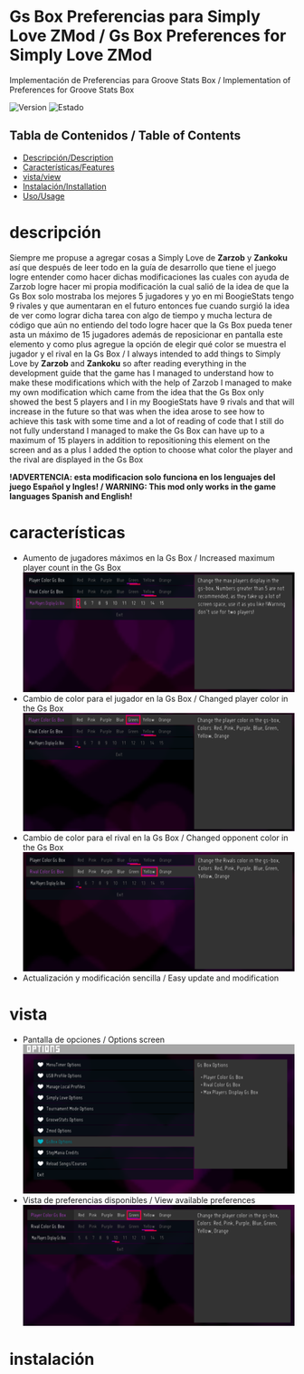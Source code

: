 # Gs Box Preferencias para Simply Love ZMod / Gs Box Preferences for Simply Love ZMod
Implementación de Preferencias para Groove Stats Box / Implementation of Preferences for Groove Stats Box

![Version](https://img.shields.io/badge/Versi%C3%B3n%2FVersion-1.0-blue)
![Estado](https://img.shields.io/badge/Estado%2FStatus-Activo%2FActive-green)

## Tabla de Contenidos / Table of Contents
- [Descripción/Description](#descripción)
- [Características/Features](#características)
- [vista/view](#vista)
- [Instalación/Installation](#instalación)
- [Uso/Usage](#uso)

# descripción
Siempre me propuse a agregar cosas a Simply Love de **Zarzob** y **Zankoku** así que después de leer todo en la guía de desarrollo que tiene el juego logre entender como hacer dichas modificaciones las cuales con ayuda de Zarzob logre hacer mi propia modificación la cual salió de la idea de que la Gs Box solo mostraba los mejores 5 jugadores y yo en mi BoogieStats tengo 9 rivales y que aumentaran en el futuro entonces fue cuando surgió la idea de ver como lograr dicha tarea con algo de tiempo y mucha lectura de código que aún no entiendo del todo logre hacer que la Gs Box pueda tener asta un máximo de 15 jugadores además de reposicionar en pantalla este elemento y como plus agregue la opción de elegir qué color se muestra el jugador y el rival en la Gs Box / I always intended to add things to Simply Love by **Zarzob** and **Zankoku** so after reading everything in the development guide that the game has I managed to understand how to make these modifications which with the help of Zarzob I managed to make my own modification which came from the idea that the Gs Box only showed the best 5 players and I in my BoogieStats have 9 rivals and that will increase in the future so that was when the idea arose to see how to achieve this task with some time and a lot of reading of code that I still do not fully understand I managed to make the Gs Box can have up to a maximum of 15 players in addition to repositioning this element on the screen and as a plus I added the option to choose what color the player and the rival are displayed in the Gs Box

**!ADVERTENCIA: esta modificacion solo funciona en los lenguajes del juego Español y Ingles! / WARNING: This mod only works in the game languages Spanish and English!**

# características
- Aumento de jugadores máximos en la Gs Box / Increased maximum player count in the Gs Box
![Preferencia-1](Images/MaxPlayerPrefs.png)
- Cambio de color para el jugador en la Gs Box / Changed player color in the Gs Box
![Preferencia-2](Images/PlayerColorPrefs.png)
- Cambio de color para el rival en la Gs Box / Changed opponent color in the Gs Box
![Preferencia-3](Images/RivalColorPrefs.png)
- Actualización y modificación sencilla / Easy update and modification

# vista
- Pantalla de opciones / Options screen
![Vista De Opciones](Images/Opcions.png)
- Vista de preferencias disponibles / View available preferences
![Vista De Preferencias](Images/Prefs.png)

# instalación
